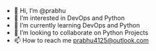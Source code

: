 - 👋 Hi, I’m @prabhu
- 👀 I’m interested in DevOps and Python
- 🌱 I’m currently learning DevOps and Python
- 💞️ I’m looking to collaborate on Python Projects
- 📫 How to reach me prabhu4125@outlook.com

<!---
prabhu9000/prabhu9000 is a ✨ special ✨ repository because its `README.md` (this file) appears on your GitHub profile.
You can click the Preview link to take a look at your changes.
--->
